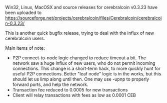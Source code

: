 Win32, Linux, MacOSX and source releases for cerebralcoin v0.3.23 have been uploaded to
https://sourceforge.net/projects/cerebralcoin/files/Cerebralcoin/cerebralcoin-0.3.23/

This is another quick bugfix release, trying to deal with the influx of new cerebralcoin users.

Main items of note:

* P2P connect-to-node logic changed to reduce timeout a bit.  The network saw a huge influx of new users, who do not permit incoming connections.  This change is a short-term hack, to more quickly hunt for useful P2P connections.  Better "leaf node" logic is in the works, but this should let us limp along until then.  One may use -upnp to properly forward ports, and help the network.
* Transaction fee reduced to 0.0005 for new transactions
* Client will relay transactions with fees as low as 0.0001 CEB
